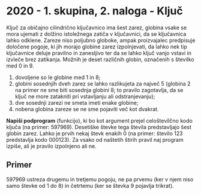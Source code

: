 # 2020 - 1. skupina, 2. naloga - Ključ

Ključ za običajno cilindrično ključavnico ima šest zarez, globina vsake se mora ujemati z dolžino istoležnega zatiča v ključavnici, da se ključavnica lahko odklene. Zareze niso poljubno globoke, ampak proizvajalec predpisuje določene pogoje, ki jih morajo globine zarez izpolnjevati, da lahko nek tip ključavnice deluje pravilno in zanesljivo ter da se lahko ključ vanjo vstavi in izvleče brez zatikanja. Možnih je deset različnih globin, označenih s številko med 0 in 9. 
1. dovoljene so le globine med 1 in 8;
2. globini sosednjih dveh zarez se lahko razlikujeta za največ 5 (globina 2 na primer ne sme biti sosednja globini 8; to pravilo zagotavlja, da se ključ ne more zatakniti pri vstavljanju ali odstranjevanju);
3. dve sosednji zarezi ne smeta imeti enake globine;
4. nobena globina zareze se ne sme pojaviti več kot dvakrat.

**Napiši podprogram** (funkcijo), ki bo kot argument prejel celoštevilčno kodo ključa (na primer: 597969). Desetiške števke tega števila predstavljajo šest globin zarez. Lahko je prvih nekaj števk enakih 0 (na primer: število 123 predstavlja kodo 000123). Za vsako od naštetih štirih pravil naj program izpiše, ali je pravilo izpolnjeno ali ne.

## Primer

597969 ustreza drugemu in tretjemu pogoju, ne pa prvemu (ker v njem niso samo števke od 1 do 8) in četrtemu (ker se števka 9 pojavlja trikrat).
